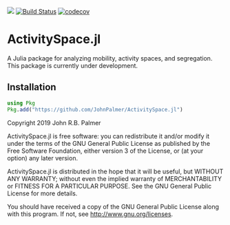 [![](https://img.shields.io/badge/docs-dev-blue.svg)](https://JohnPalmer.github.io/ActivitySpace.jl/dev)
[![Build Status](https://travis-ci.com/JohnPalmer/ActivitySpace.jl.svg?branch=master)](https://travis-ci.com/JohnPalmer/ActivitySpace.jl)
[![codecov](https://codecov.io/gh/JohnPalmer/ActivitySpace.jl/branch/master/graph/badge.svg)](https://codecov.io/gh/JohnPalmer/ActivitySpace.jl)

# ActivitySpace.jl
A Julia package for analyzing mobility, activity spaces, and segregation. This package is currently under development.

## Installation
```julia
using Pkg
Pkg.add("https://github.com/JohnPalmer/ActivitySpace.jl")
```

Copyright 2019 John R.B. Palmer

ActivitySpace.jl is free software: you can redistribute it and/or modify it under the terms of the GNU General Public License as published by the Free Software Foundation, either version 3 of the License, or (at your option) any later version.

ActivitySpace.jl is distributed in the hope that it will be useful, but WITHOUT ANY WARRANTY; without even the implied warranty of MERCHANTABILITY or FITNESS FOR A PARTICULAR PURPOSE. See the GNU General Public License for more details.

You should have received a copy of the GNU General Public License along with this program. If not, see http://www.gnu.org/licenses.
